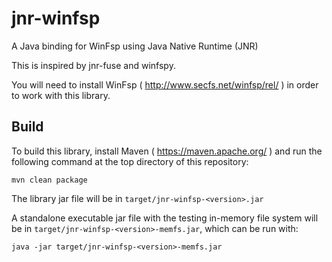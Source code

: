 # jnr-winfsp

A Java binding for WinFsp using Java Native Runtime (JNR)

This is inspired by jnr-fuse and winfspy.

You will need to install WinFsp ( http://www.secfs.net/winfsp/rel/ ) in order to work with this library.

## Build

To build this library, install Maven ( https://maven.apache.org/ ) and run the following command at the top
directory of this repository:
```
mvn clean package
```

The library jar file will be in `target/jnr-winfsp-<version>.jar`

A standalone executable jar file with the testing in-memory file system will be in
`target/jnr-winfsp-<version>-memfs.jar`, which can be run with:
```
java -jar target/jnr-winfsp-<version>-memfs.jar
```
